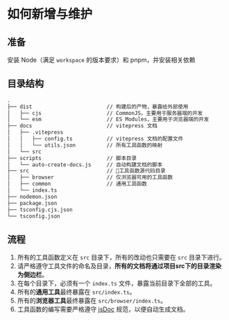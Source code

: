 # 如何新增与维护

## 准备

安装 Node（满足 `workspace` 的版本要求）和 pnpm，并安装相关依赖

## 目录结构

```txt
.
├── dist                        // 构建后的产物，暴露给外部使用
│   ├── cjs                     // CommonJS，主要用于服务器端的开发
│   └── esm                     // ES Modules，主要用于浏览器端的开发
├── docs                        // vitepress 文档
│   ├── .vitepress
│   │   ├── config.ts           // vitepress 文档的配置文件
│   │   └── utils.json          // 所有工具函数的映射
│   └── src
├── scripts                     // 脚本目录
│   └── auto-create-docs.js     // 自动构建文档的脚本
├── src                         // 🔧工具函数源代码目录
│   ├── browser                 // 仅浏览器可用的工具函数
│   ├── common                  // 通用工具函数
│   └── index.ts
├── nodemon.json
├── package.json
├── tsconfig.cjs.json
└── tsconfig.json
```

## 流程

1. 所有的工具函数定义在 `src` 目录下，所有的改动也只需要在 `src` 目录下进行。
2. 请严格遵守工具文件的命名及目录，**所有的文档将通过项目src下的目录渲染为侧边栏**。
3. 在每个目录下，必须有一个 `index.ts` 文件，暴露当前目录下全部的工具。
4. 所有的**通用工具**最终暴露在 `src/index.ts`。
5. 所有的**浏览器工具**最终暴露在 `src/browser/index.ts`。
6. 工具函数的编写需要严格遵守 [jsDoc](https://jsdoc.app/) 规范，以便自动生成文档。
